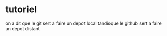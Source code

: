 # tutoriel
on a dit que le git sert a faire un depot local tandisque le github sert a faire un depot distant
